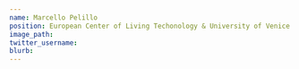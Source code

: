 ```yaml
---
name: Marcello Pelillo  
position: European Center of Living Techonology & University of Venice
image_path:
twitter_username:
blurb:
---
```

